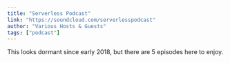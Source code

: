 ```yaml
---
title: "Serverless Podcast"
link: "https://soundcloud.com/serverlesspodcast"
author: "Various Hosts & Guests"
tags: ["podcast"]
---
```


This looks dormant since early 2018, but there are 5 episodes here to enjoy.
